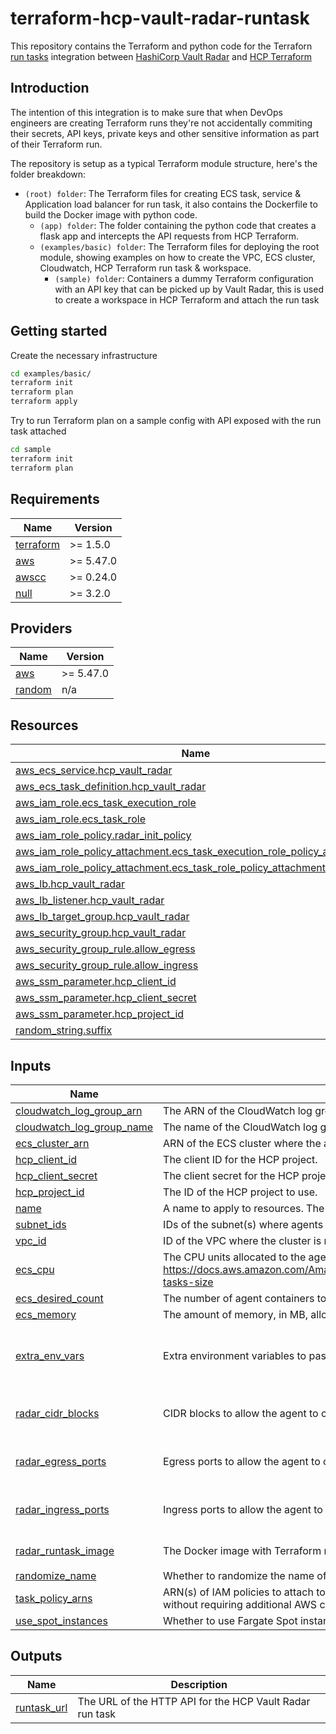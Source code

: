 # terraform-hcp-vault-radar-runtask

This repository contains the Terraform and python code for the Terraforn [run tasks](https://developer.hashicorp.com/terraform/cloud-docs/integrations/run-tasks) integration between [HashiCorp Vault Radar](https://developer.hashicorp.com/hcp/docs/vault-radar) and [HCP Terraform](https://app.terraform.io/public/signup/account)

## Introduction

The intention of this integration is to make sure that when DevOps engineers are creating Terraform runs they're not accidentally commiting their secrets, API keys, private keys and other sensitive information as part of their Terraform run.

The repository is setup as a typical Terraform module structure, here's the folder breakdown:

- `(root) folder`: The Terraform files for creating ECS task, service & Application load balancer for run task, it also contains the Dockerfile to build the Docker image with python code.
  - `(app) folder`: The folder containing the python code that creates a flask app and intercepts the API requests from HCP Terraform.
  - `(examples/basic) folder`: The Terraform files for deploying the root module, showing examples on how to create the VPC, ECS cluster, Cloudwatch, HCP Terraform run task & workspace.
    - `(sample) folder`: Containers a dummy Terraform configuration with an API key that can be picked up by Vault Radar, this is used to create a workspace in HCP Terraform and attach the run task

## Getting started

Create the necessary infrastructure

```sh
cd examples/basic/
terraform init
terraform plan
terraform apply
```

Try to run Terraform plan on a sample config with API exposed with the run task attached

```sh
cd sample
terraform init
terraform plan
```

<!-- BEGIN_TF_DOCS -->
## Requirements

| Name | Version |
|------|---------|
| <a name="requirement_terraform"></a> [terraform](#requirement\_terraform) | >= 1.5.0 |
| <a name="requirement_aws"></a> [aws](#requirement\_aws) | >= 5.47.0 |
| <a name="requirement_awscc"></a> [awscc](#requirement\_awscc) | >= 0.24.0 |
| <a name="requirement_null"></a> [null](#requirement\_null) | >= 3.2.0 |

## Providers

| Name | Version |
|------|---------|
| <a name="provider_aws"></a> [aws](#provider\_aws) | >= 5.47.0 |
| <a name="provider_random"></a> [random](#provider\_random) | n/a |

## Resources

| Name | Type |
|------|------|
| [aws_ecs_service.hcp_vault_radar](https://registry.terraform.io/providers/hashicorp/aws/latest/docs/resources/ecs_service) | resource |
| [aws_ecs_task_definition.hcp_vault_radar](https://registry.terraform.io/providers/hashicorp/aws/latest/docs/resources/ecs_task_definition) | resource |
| [aws_iam_role.ecs_task_execution_role](https://registry.terraform.io/providers/hashicorp/aws/latest/docs/resources/iam_role) | resource |
| [aws_iam_role.ecs_task_role](https://registry.terraform.io/providers/hashicorp/aws/latest/docs/resources/iam_role) | resource |
| [aws_iam_role_policy.radar_init_policy](https://registry.terraform.io/providers/hashicorp/aws/latest/docs/resources/iam_role_policy) | resource |
| [aws_iam_role_policy_attachment.ecs_task_execution_role_policy_attachment](https://registry.terraform.io/providers/hashicorp/aws/latest/docs/resources/iam_role_policy_attachment) | resource |
| [aws_iam_role_policy_attachment.ecs_task_role_policy_attachment](https://registry.terraform.io/providers/hashicorp/aws/latest/docs/resources/iam_role_policy_attachment) | resource |
| [aws_lb.hcp_vault_radar](https://registry.terraform.io/providers/hashicorp/aws/latest/docs/resources/lb) | resource |
| [aws_lb_listener.hcp_vault_radar](https://registry.terraform.io/providers/hashicorp/aws/latest/docs/resources/lb_listener) | resource |
| [aws_lb_target_group.hcp_vault_radar](https://registry.terraform.io/providers/hashicorp/aws/latest/docs/resources/lb_target_group) | resource |
| [aws_security_group.hcp_vault_radar](https://registry.terraform.io/providers/hashicorp/aws/latest/docs/resources/security_group) | resource |
| [aws_security_group_rule.allow_egress](https://registry.terraform.io/providers/hashicorp/aws/latest/docs/resources/security_group_rule) | resource |
| [aws_security_group_rule.allow_ingress](https://registry.terraform.io/providers/hashicorp/aws/latest/docs/resources/security_group_rule) | resource |
| [aws_ssm_parameter.hcp_client_id](https://registry.terraform.io/providers/hashicorp/aws/latest/docs/resources/ssm_parameter) | resource |
| [aws_ssm_parameter.hcp_client_secret](https://registry.terraform.io/providers/hashicorp/aws/latest/docs/resources/ssm_parameter) | resource |
| [aws_ssm_parameter.hcp_project_id](https://registry.terraform.io/providers/hashicorp/aws/latest/docs/resources/ssm_parameter) | resource |
| [random_string.suffix](https://registry.terraform.io/providers/hashicorp/random/latest/docs/resources/string) | resource |

## Inputs

| Name | Description | Type | Default | Required |
|------|-------------|------|---------|:--------:|
| <a name="input_cloudwatch_log_group_arn"></a> [cloudwatch\_log\_group\_arn](#input\_cloudwatch\_log\_group\_arn) | The ARN of the CloudWatch log group where agent logs will be sent. | `string` | n/a | yes |
| <a name="input_cloudwatch_log_group_name"></a> [cloudwatch\_log\_group\_name](#input\_cloudwatch\_log\_group\_name) | The name of the CloudWatch log group where agent logs will be sent. | `string` | n/a | yes |
| <a name="input_ecs_cluster_arn"></a> [ecs\_cluster\_arn](#input\_ecs\_cluster\_arn) | ARN of the ECS cluster where the agent will be deployed. | `string` | n/a | yes |
| <a name="input_hcp_client_id"></a> [hcp\_client\_id](#input\_hcp\_client\_id) | The client ID for the HCP project. | `string` | n/a | yes |
| <a name="input_hcp_client_secret"></a> [hcp\_client\_secret](#input\_hcp\_client\_secret) | The client secret for the HCP project. | `string` | n/a | yes |
| <a name="input_hcp_project_id"></a> [hcp\_project\_id](#input\_hcp\_project\_id) | The ID of the HCP project to use. | `string` | n/a | yes |
| <a name="input_name"></a> [name](#input\_name) | A name to apply to resources. The name must be unique within an AWS account. | `string` | n/a | yes |
| <a name="input_subnet_ids"></a> [subnet\_ids](#input\_subnet\_ids) | IDs of the subnet(s) where agents can be deployed (public subnets required) | `list(string)` | n/a | yes |
| <a name="input_vpc_id"></a> [vpc\_id](#input\_vpc\_id) | ID of the VPC where the cluster is running. | `string` | n/a | yes |
| <a name="input_ecs_cpu"></a> [ecs\_cpu](#input\_ecs\_cpu) | The CPU units allocated to the agent container(s). See https://docs.aws.amazon.com/AmazonECS/latest/developerguide/AWS_Fargate.html#fargate-tasks-size | `number` | `512` | no |
| <a name="input_ecs_desired_count"></a> [ecs\_desired\_count](#input\_ecs\_desired\_count) | The number of agent containers to run. | `number` | `1` | no |
| <a name="input_ecs_memory"></a> [ecs\_memory](#input\_ecs\_memory) | The amount of memory, in MB, allocated to the agent container(s). | `number` | `1024` | no |
| <a name="input_extra_env_vars"></a> [extra\_env\_vars](#input\_extra\_env\_vars) | Extra environment variables to pass to the agent container. | <pre>list(object({<br>    name  = string<br>    value = string<br>  }))</pre> | `[]` | no |
| <a name="input_radar_cidr_blocks"></a> [radar\_cidr\_blocks](#input\_radar\_cidr\_blocks) | CIDR blocks to allow the agent to communicate with the HCP Vault Radar. | `list(string)` | <pre>[<br>  "0.0.0.0/0"<br>]</pre> | no |
| <a name="input_radar_egress_ports"></a> [radar\_egress\_ports](#input\_radar\_egress\_ports) | Egress ports to allow the agent to communicate with the HCP Vault Radar. | `set(string)` | <pre>[<br>  "0"<br>]</pre> | no |
| <a name="input_radar_ingress_ports"></a> [radar\_ingress\_ports](#input\_radar\_ingress\_ports) | Ingress ports to allow the agent to communicate with the HCP Vault Radar. | `set(string)` | <pre>[<br>  "80"<br>]</pre> | no |
| <a name="input_radar_runtask_image"></a> [radar\_runtask\_image](#input\_radar\_runtask\_image) | The Docker image with Terraform runtask server & Radar installed. | `string` | `"baghelg/hcp-radar-runtask:latest"` | no |
| <a name="input_randomize_name"></a> [randomize\_name](#input\_randomize\_name) | Whether to randomize the name of the resources. | `bool` | `true` | no |
| <a name="input_task_policy_arns"></a> [task\_policy\_arns](#input\_task\_policy\_arns) | ARN(s) of IAM policies to attach to the agent task. Determines what actions the agent can take without requiring additional AWS credentials. | `list(string)` | `[]` | no |
| <a name="input_use_spot_instances"></a> [use\_spot\_instances](#input\_use\_spot\_instances) | Whether to use Fargate Spot instances. | `bool` | `false` | no |

## Outputs

| Name | Description |
|------|-------------|
| <a name="output_runtask_url"></a> [runtask\_url](#output\_runtask\_url) | The URL of the HTTP API for the HCP Vault Radar run task |
<!-- END_TF_DOCS -->
